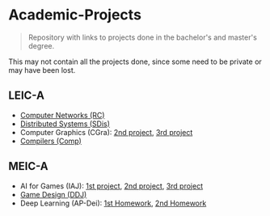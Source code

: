 # Academic-Projects

> Repository with links to projects done in the bachelor's and master's degree.

This may not contain all the projects done, since some need to be private or may have been lost.

## LEIC-A

- [Computer Networks (RC)](https://github.com/SebastiaoCarvalho/rc)
- [Distributed Systems (SDis)](https://github.com/Fredd124/IST-SDIS-2023)
- Computer Graphics (CGra): [2nd project](https://github.com/SebastiaoCarvalho/cg2), [3rd project](https://github.com/SebastiaoCarvalho/cg3)
- [Compilers (Comp)](https://github.com/Fredd124/IST-COMPILERS-2023)

## MEIC-A

- AI for Games (IAJ): [1st project](https://github.com/fallenatlas/Project1.IAJ_23-24), [2nd project](https://github.com/SebastiaoCarvalho/Project2.IAJ_23-24), [3rd project](https://github.com/SebastiaoCarvalho/Project3.IAJ_23-24)
- [Game Design (DDJ)](https://github.com/SebastiaoCarvalho/Escape-The-Mist-Of-Time)
- Deep Learning (AP-Dei): [1st Homework](https://github.com/SebastiaoCarvalho/dl-hw1), [2nd Homework](https://github.com/SebastiaoCarvalho/dl-hw2)
